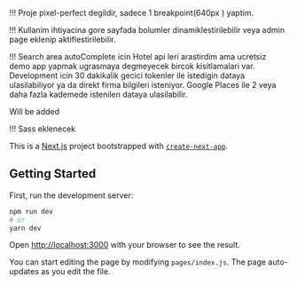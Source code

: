 !!! Proje pixel-perfect degildir, sadece 1 breakpoint(640px ) yaptim.

!!! Kullanim ihtiyacina gore sayfada bolumler dinamiklestirilebilir veya admin page eklenip aktiflestirilebilir.

!!! Search area autoComplete icin Hotel api leri arastirdim ama ucretsiz demo app yapmak ugrasmaya degmeyecek bircok kisitlamalari var. Development icin 
30 dakikalik gecici tokenler ile istedigin dataya ulasilabiliyor ya da direkt firma bilgileri isteniyor. Google Places ile
2 veya daha fazla kademede istenilen dataya ulasilabilir. 

Will be added

!!! Sass eklenecek 

This is a [Next.js](https://nextjs.org/) project bootstrapped with [`create-next-app`](https://github.com/vercel/next.js/tree/canary/packages/create-next-app).

## Getting Started

First, run the development server:

```bash
npm run dev
# or
yarn dev
```

Open [http://localhost:3000](http://localhost:3000) with your browser to see the result.

You can start editing the page by modifying `pages/index.js`. The page auto-updates as you edit the file.


